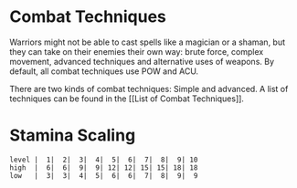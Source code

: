 # Combat Techniques
Warriors might not be able to cast spells like a magician or a shaman, but they can take on their enemies their own way: brute force, complex movement, advanced techniques and alternative uses of weapons. By default, all combat techniques use POW and ACU.

There are two kinds of combat techniques: Simple and advanced. A list of techniques can be found in the [[List of Combat Techniques]].

# Stamina Scaling
```stamina_scaling_table
level |  1|  2|  3|  4|  5|  6|  7|  8|  9| 10
high  |  6|  6|  9|  9| 12| 12| 15| 15| 18| 18
low   |  3|  3|  4|  5|  6|  6|  7|  8|  9|  9
```